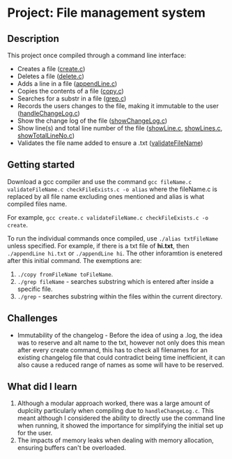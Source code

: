 # Project: File management system

## Description
This project once compiled through a command line interface:
- Creates a file ([create.c](./create.c))
- Deletes a file ([delete.c](./delete.c))
- Adds a line in a file ([appendLine.c](./appendLine.c))
- Copies the contents of a file ([copy.c](./copy.c))
- Searches for a substr in a file ([grep.c](./grep.c))
- Records the users changes to the file, making it immutable to the user ([handleChangeLog.c](./handleChangeLog.c))
- Show the change log of the file ([showChangeLog.c](./showChangeLog.c))
- Show line(s) and total line number of the file ([showLine.c](./showLine), [showLines.c](./showLines.c), [showTotalLineNo.c](./showTotalLineNo.c))
- Validates the file name added to ensure a .txt ([validateFileName](./validateFileName.c))

## Getting started
Download a gcc compiler and use the command `gcc fileName.c validateFileName.c checkFileExists.c -o alias` where the fileName.c is replaced by all file name excluding ones mentioned and alias is what compiled files name.

For example, `gcc create.c validateFileName.c checkFileExists.c -o create`.

To run the individual commands once compiled, use `./alias txtFileName` unless specified. For example, if there is a txt file of **hi.txt**, then `./appendLine hi.txt` or `./appendLine hi`. The other inforamtion is enetered after this initial command.
The exemptions are:
1. `./copy fromFileName toFileName`.
2. `./grep fileName` - searches substring which is entered after inside a specific file.
3. `./grep` - searches substring within the files within the current directory.

## Challenges
- Immutability of the changelog - Before the idea of using a .log, the idea was to reserve and alt name to the txt, however not only does this mean after every create command, this has to check all filenames for an existing changelog file that could contradict being time inefficient, it can also cause a reduced range of names as some will have to be reserved. 


## What did I learn
1. Although a modular approach worked, there was a large amount of duplciity particularly when compiling due to `handleChangeLog.c`. This meant although I considered the ability to directly use the command line when running, it showed the importance for simplifying the initial set up for the user.
2. The impacts of memory leaks when dealing with memory allocation, ensuring buffers can't be overloaded.